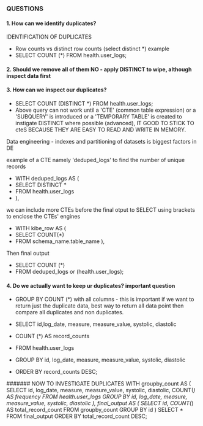 ### QUESTIONS
#### 1. How can we identify duplicates?
IDENTIFICATION OF DUPLICATES
- Row counts vs distinct row counts (select distinct *)
example 
- SELECT COUNT (*) FROM health.user_logs;

#### 2. Should we remove all of them NO - apply DISTINCT to wipe, although inspect data first
#### 3. How can we inspect our duplicates? 
- SELECT COUNT (DISTINCT *) FROM health.user_logs; 
- Above query can not work until a 'CTE' (common table expression) or a 'SUBQUERY' is introduced or a 'TEMPORARY TABLE' is created to instigate DISTINCT where possible (advanced), IT GOOD TO STICK TO cteS BECAUSE THEY ARE EASY TO READ AND WRITE IN MEMORY.


Data engineering - indexes and partitioning of datasets is biggest factors in DE

example of a CTE namely 'deduped_logs' to find the number of unique records

- WITH deduped_logs AS (
- SELECT DISTINCT *
- FROM health.user_logs
- ),

we can include more CTEs before the final otput to SELECT using brackets to enclose the CTEs' engines
- WITH kibe_row AS (
- SELECT COUNT(*)
- FROM schema_name.table_name
),

Then 
final output
- SELECT COUNT (*)
- FROM deduped_logs or (health.user_logs);


#### 4. Do we actually want to keep ur duplicates? important question
- GROUP BY COUNT (*) with all columns - this is important if we want to return just the duplicate data,
best way to return all data point then compare all duplicates and non duplicates.

- SELECT id,log_date, measure, measure_value, systolic, diastolic
- COUNT (*) AS record_counts
- FROM health.user_logs
- GROUP BY id, log_date, measure, measure_value, systolic, diastolic
- ORDER BY record_counts DESC;

####### NOW TO INVESTIGATE DUPLICATES
WITH groupby_count AS (
SELECT 
id,
log_date, 
measure, 
measure_value, 
systolic, 
diastolic,
COUNT(*) AS frequency
FROM health.user_logs
GROUP BY 
id, 
log_date, 
measure, 
measure_value, 
systolic, 
diastolic
),
final_output AS (
SELECT
id, 
COUNT(*) AS total_record_count
FROM groupby_count
GROUP BY id
) 
SELECT * FROM final_output
  ORDER BY total_record_count DESC;

